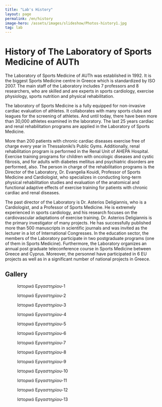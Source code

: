 ```yaml
---
title: "Lab's History"
layout: page
permalink: /en/history
image-hero: /assets/images/slideshow/Photos-history1.jpg
tag: lab
---
```


# History of The Laboratory of Sports Medicine of AUTh

The Laboratory of Sports Medicine of AUTh was established in 1992. It is the biggest Sports Medicine centre in Greece which is standardized by ISO 2007. The main staff of the Laboratory includes 7 professors and 8 researchers, who are skilled and are experts in sports cardiology, exercise physiology, sports nutrition and physical rehabilitation. 

The laboratory of Sports Medicine is a fully equipped for non-invasive cardiac evaluation of athletes. It collaborates with many sports clubs and leagues for the screening of athletes. And until today, there have been more than 30,000 athletes examined in the laboratory. The last 25 years cardiac and renal rehabilitation programs are applied in the Laboratory of Sports Medicine.

 <!--more-->

More than 200 patients with chronic cardiac diseases exercise free of charge every year in Thessaloniki’s Public Gyms. Additionally, renal rehabilitation program is performed in the Renal Unit of AHEPA Hospital. Exercise training programs for children with oncologic diseases and cystic fibrosis, and for adults with diabetes mellitus and psychiatric disorders are performed, also. The person in charge of the rehabilitation programs is the Director of the Laboratory, Dr. Evangelia Kouidi, Professor of Sports Medicine and Cardiologist, who specializes in conducting long-term physical rehabilitation studies and evaluation of the anatomical and functional adaptive effects of exercise training for patients with chronic cardiac and renal diseases. 


The past director of the Laboratory is Dr. Asterios Deligiannis, who is a Cardiologist, and a Professor of Sports Medicine. He is extremely experienced in sports cardiology, and his research focuses on the cardiovascular adaptations of exercise training. Dr. Asterios Deligiannis is the primary investigator of many projects. He has successfully published more than 500 manuscripts in scientific journals and was invited as the lecturer in a lot of International Congresses. In the education sector, the members of the Laboratory participate in two postgraduate programs (one of them in Sports Medicine). Furthermore, the Laboratory organizes an annual post graduate teleconference course in Sports Medicine between Greece and Cyprus. Moreover, the personnel have participated in 6 EU projects as well as in a significant number of national projects in Greece.
	           
               
               
               
<h2 id="gallery">Gallery</h2>
<div class="my-gallery gallery-history" itemscope="" itemtype="http://schema.org/ImageGallery" data-pswp-uid="1">
<figure itemprop="associatedMedia" itemscope="" itemtype="http://schema.org/ImageObject" class="full large" style="background-image: url('/assets/images/galleries/history/Photos-history2-large.jpg');-ms-grid-column:1;-ms-grid-row:1">
<figcaption itemprop="caption description">&Iota;&sigma;&tau;&omicron;&rho;&iota;&kappa;ό &Epsilon;&rho;&gamma;&alpha;&sigma;&tau;&eta;&rho;ί&omicron;&upsilon;-1</figcaption>
</figure>
<figure itemprop="associatedMedia" itemscope="" itemtype="http://schema.org/ImageObject" class="medium" style="background-image: url('/assets/images/galleries/history/1oΑθλητιατρικοΣυνέδριο-large.jpg');-ms-grid-column:2;-ms-grid-row:2">
<figcaption itemprop="caption description">&Iota;&sigma;&tau;&omicron;&rho;&iota;&kappa;ό &Epsilon;&rho;&gamma;&alpha;&sigma;&tau;&eta;&rho;ί&omicron;&upsilon;-2</figcaption>
</figure>
<figure itemprop="associatedMedia" itemscope="" itemtype="http://schema.org/ImageObject" class="large" style="background-image: url('/assets/images/galleries/history/FIMS-Ιστορικό-large.jpg');-ms-grid-column:3;-ms-grid-row:1">
<figcaption itemprop="caption description">&Iota;&sigma;&tau;&omicron;&rho;&iota;&kappa;ό &Epsilon;&rho;&gamma;&alpha;&sigma;&tau;&eta;&rho;ί&omicron;&upsilon;-3</figcaption>
</figure>
<figure itemprop="associatedMedia" itemscope="" itemtype="http://schema.org/ImageObject" class="medium" style="background-image: url('/assets/images/galleries/history/Photo-askiseis2-large.jpg');-ms-grid-column:4;-ms-grid-row:2">
<figcaption itemprop="caption description">&Iota;&sigma;&tau;&omicron;&rho;&iota;&kappa;ό &Epsilon;&rho;&gamma;&alpha;&sigma;&tau;&eta;&rho;ί&omicron;&upsilon;-4</figcaption>
</figure>
<figure itemprop="associatedMedia" itemscope="" itemtype="http://schema.org/ImageObject" class="large" style="background-image: url('/assets/images/galleries/history/Photos-askiseis1-large.jpg');-ms-grid-column:5;-ms-grid-row:1">
<figcaption itemprop="caption description">&Iota;&sigma;&tau;&omicron;&rho;&iota;&kappa;ό &Epsilon;&rho;&gamma;&alpha;&sigma;&tau;&eta;&rho;ί&omicron;&upsilon;-5</figcaption>
</figure>
<figure itemprop="associatedMedia" itemscope="" itemtype="http://schema.org/ImageObject" class="medium" style="background-image: url('/assets/images/galleries/history/Photos-history1-large.jpg');-ms-grid-column:6;-ms-grid-row:2">
<figcaption itemprop="caption description">&Iota;&sigma;&tau;&omicron;&rho;&iota;&kappa;ό &Epsilon;&rho;&gamma;&alpha;&sigma;&tau;&eta;&rho;ί&omicron;&upsilon;-6</figcaption>
</figure>
<figure itemprop="associatedMedia" itemscope="" itemtype="http://schema.org/ImageObject" class="large" style="background-image: url('/assets/images/galleries/history/1oΑθλητιατρικόΣυνέδριο-large.jpg');-ms-grid-column:7;-ms-grid-row:1">
<figcaption itemprop="caption description">&Iota;&sigma;&tau;&omicron;&rho;&iota;&kappa;ό &Epsilon;&rho;&gamma;&alpha;&sigma;&tau;&eta;&rho;ί&omicron;&upsilon;-7</figcaption>
</figure>
<figure itemprop="associatedMedia" itemscope="" itemtype="http://schema.org/ImageObject" class="medium" style="background-image: url('/assets/images/galleries/history/askisi1-large.jpg');-ms-grid-column:8;-ms-grid-row:2">
<figcaption itemprop="caption description">&Iota;&sigma;&tau;&omicron;&rho;&iota;&kappa;ό &Epsilon;&rho;&gamma;&alpha;&sigma;&tau;&eta;&rho;ί&omicron;&upsilon;-8</figcaption>
</figure>
<figure itemprop="associatedMedia" itemscope="" itemtype="http://schema.org/ImageObject" class="large" style="background-image: url('/assets/images/galleries/history/iatrikos-elegxos-0002-large.jpg');-ms-grid-column:9;-ms-grid-row:1">
<figcaption itemprop="caption description">&Iota;&sigma;&tau;&omicron;&rho;&iota;&kappa;ό &Epsilon;&rho;&gamma;&alpha;&sigma;&tau;&eta;&rho;ί&omicron;&upsilon;-9</figcaption>
</figure>
<figure itemprop="associatedMedia" itemscope="" itemtype="http://schema.org/ImageObject" class="medium" style="background-image: url('/assets/images/galleries/history/iatrikos-elegxos-0004-large.jpg');-ms-grid-column:10;-ms-grid-row:2">
<figcaption itemprop="caption description">&Iota;&sigma;&tau;&omicron;&rho;&iota;&kappa;ό &Epsilon;&rho;&gamma;&alpha;&sigma;&tau;&eta;&rho;ί&omicron;&upsilon;-10</figcaption>
</figure>
<figure itemprop="associatedMedia" itemscope="" itemtype="http://schema.org/ImageObject" class="large" style="background-image: url('/assets/images/galleries/history/iatrikos-elegxos-0007-large.jpg');-ms-grid-column:11;-ms-grid-row:1">
<figcaption itemprop="caption description">&Iota;&sigma;&tau;&omicron;&rho;&iota;&kappa;ό &Epsilon;&rho;&gamma;&alpha;&sigma;&tau;&eta;&rho;ί&omicron;&upsilon;-11</figcaption>
</figure>
<figure itemprop="associatedMedia" itemscope="" itemtype="http://schema.org/ImageObject" class="medium" style="background-image: url('/assets/images/galleries/history/iatrikos-elegxos-0013-large.jpg');-ms-grid-column:12;-ms-grid-row:2">
<figcaption itemprop="caption description">&Iota;&sigma;&tau;&omicron;&rho;&iota;&kappa;ό &Epsilon;&rho;&gamma;&alpha;&sigma;&tau;&eta;&rho;ί&omicron;&upsilon;-12</figcaption>
</figure>
<figure itemprop="associatedMedia" itemscope="" itemtype="http://schema.org/ImageObject" class="large" style="background-image: url('/assets/images/galleries/history/iatrikos-elegxos-0019-large.jpg');-ms-grid-column:13;-ms-grid-row:1">
<figcaption itemprop="caption description">&Iota;&sigma;&tau;&omicron;&rho;&iota;&kappa;ό &Epsilon;&rho;&gamma;&alpha;&sigma;&tau;&eta;&rho;ί&omicron;&upsilon;-13</figcaption>
</figure>